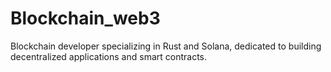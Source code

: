 # Blockchain_web3
Blockchain developer specializing in Rust and Solana, dedicated to building decentralized applications and smart contracts.
